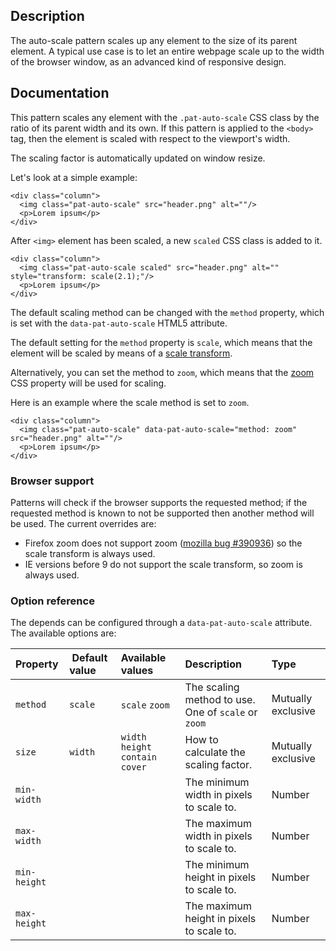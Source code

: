 ## Description

The auto-scale pattern scales up any element to the size of its parent element.
A typical use case is to let an entire webpage scale up to the width of the browser window, as an advanced kind of responsive design.

## Documentation

This pattern scales any element with the `.pat-auto-scale` CSS class by the ratio
of its parent width and its own. If this pattern is applied to the `<body>` tag,
then the element is scaled with respect to the viewport's width.

The scaling factor is automatically updated on window resize.

Let's look at a simple example:

    <div class="column">
      <img class="pat-auto-scale" src="header.png" alt=""/>
      <p>Lorem ipsum</p>
    </div>

After `<img>` element has been scaled, a new `scaled` CSS class is added to it.

    <div class="column">
      <img class="pat-auto-scale scaled" src="header.png" alt="" style="transform: scale(2.1);"/>
      <p>Lorem ipsum</p>
    </div>

The default scaling method can be changed with the `method` property, which is
set with the `data-pat-auto-scale` HTML5 attribute.

The default setting for the `method` property is `scale`, which means that the element will be
scaled by means of a [scale transform](http://www.w3.org/TR/css3-2d-transforms/#two-d-transform-functions).

Alternatively, you can set the method to `zoom`, which means that the [zoom](<http://msdn.microsoft.com/en-us/library/ms531189(VS.85).aspx>)
CSS property will be used for scaling.

Here is an example where the scale method is set to `zoom`.

    <div class="column">
      <img class="pat-auto-scale" data-pat-auto-scale="method: zoom" src="header.png" alt=""/>
      <p>Lorem ipsum</p>
    </div>

### Browser support

Patterns will check if the browser supports the requested method; if the requested
method is known to not be supported then another method will be used. The current overrides
are:

-   Firefox zoom does not support zoom ([mozilla bug
    \#390936](https://bugzilla.mozilla.org/show_bug.cgi?id=390936)) so the scale
    transform is always used.
-   IE versions before 9 do not support the scale transform, so zoom is always
    used.

### Option reference

The depends can be configured through a `data-pat-auto-scale` attribute.
The available options are:

| Property     |  Default value | Available values                   | Description                                         | Type               |
| :----------- | :------------- | :--------------------------------- | :-------------------------------------------------- | :----------------- |
| `method`     | `scale`        | `scale` `zoom`                     | The scaling method to use. One of `scale` or `zoom` | Mutually exclusive |
| `size`       | `width`        | `width` `height` `contain` `cover` | How to calculate the scaling factor.                | Mutually exclusive |
| `min-width`  |                |                                    | The minimum width in pixels to scale to.            | Number             |
| `max-width`  |                |                                    | The maximum width in pixels to scale to.            | Number             |
| `min-height` |                |                                    | The minimum height in pixels to scale to.           | Number             |
| `max-height` |                |                                    | The maximum height in pixels to scale to.           | Number             |

